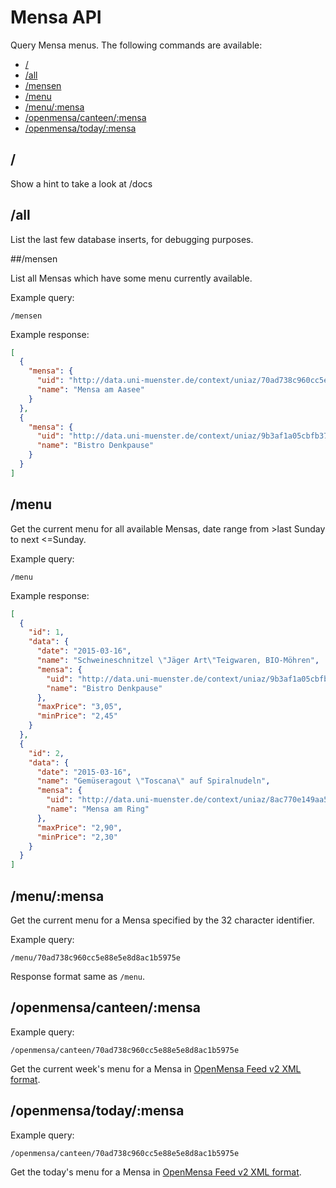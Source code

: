 # Mensa API

Query Mensa menus. The following commands are available:

* [/](#-)
* [/all](#-all)
* [/mensen](#-mensen)
* [/menu](#-menu)
* [/menu/:mensa](#-menu-mensa)
* [/openmensa/canteen/:mensa](#-openmensa-canteen-mensa)
* [/openmensa/today/:mensa](#-openmensa-today-mensa)

## /

Show a hint to take a look at /docs

## /all

List the last few database inserts, for debugging purposes.

##/mensen

List all Mensas which have some menu currently available.

Example query:

`/mensen`

Example response:

```JSON
[
  {
    "mensa": {
      "uid": "http://data.uni-muenster.de/context/uniaz/70ad738c960cc5e88e5e8d8ac1b5975e",
      "name": "Mensa am Aasee"
    }
  },
  {
    "mensa": {
      "uid": "http://data.uni-muenster.de/context/uniaz/9b3af1a05cbfb372bc205d86760a6afa",
      "name": "Bistro Denkpause"
    }
  }
]
```

## /menu

Get the current menu for all available Mensas, date range from >last Sunday to next <=Sunday.

Example query:

`/menu`

Example response:

```JSON
[
  {
    "id": 1,
    "data": {
      "date": "2015-03-16",
      "name": "Schweineschnitzel \"Jäger Art\"Teigwaren, BIO-Möhren",
      "mensa": {
        "uid": "http://data.uni-muenster.de/context/uniaz/9b3af1a05cbfb372bc205d86760a6afa",
        "name": "Bistro Denkpause"
      },
      "maxPrice": "3,05",
      "minPrice": "2,45"
    }
  },
  {
    "id": 2,
    "data": {
      "date": "2015-03-16",
      "name": "Gemüseragout \"Toscana\" auf Spiralnudeln",
      "mensa": {
        "uid": "http://data.uni-muenster.de/context/uniaz/8ac770e149aa52077f85189c390e9571",
        "name": "Mensa am Ring"
      },
      "maxPrice": "2,90",
      "minPrice": "2,30"
    }
  }
]
```

## /menu/:mensa

Get the current menu for a Mensa specified by the 32 character identifier.

Example query:

`/menu/70ad738c960cc5e88e5e8d8ac1b5975e`

Response format same as `/menu`.


## /openmensa/canteen/:mensa

Example query:

`/openmensa/canteen/70ad738c960cc5e88e5e8d8ac1b5975e`

Get the current week's menu for a Mensa in [OpenMensa Feed v2 XML format](http://doc.openmensa.org/feed/v2/).


## /openmensa/today/:mensa

Example query:

`/openmensa/canteen/70ad738c960cc5e88e5e8d8ac1b5975e`

Get the today's menu for a Mensa in [OpenMensa Feed v2 XML format](http://doc.openmensa.org/feed/v2/).